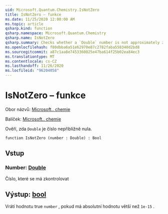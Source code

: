 ```yaml
---
uid: Microsoft.Quantum.Chemistry.IsNotZero
title: IsNotZero – funkce
ms.date: 11/25/2020 12:00:00 AM
ms.topic: article
qsharp.kind: function
qsharp.namespace: Microsoft.Quantum.Chemistry
qsharp.name: IsNotZero
qsharp.summary: Checks whether a `Double` number is not approximately zero.
ms.openlocfilehash: f80dbba6a51e62970e87c2782faba558340d2bd8
ms.sourcegitcommit: a87c1aa8e7453360025e47ba614f25b02ea84ec3
ms.translationtype: MT
ms.contentlocale: cs-CZ
ms.lasthandoff: 11/26/2020
ms.locfileid: "96204058"
---
```

# <a name="isnotzero-function"></a>IsNotZero – funkce

Obor názvů: [Microsoft.. chemie](xref:Microsoft.Quantum.Chemistry)

Balíček: [Microsoft.. chemie](https://nuget.org/packages/Microsoft.Quantum.Chemistry)


Ověří, zda `Double` je číslo nepřibližně nula.

```qsharp
function IsNotZero (number : Double) : Bool
```


## <a name="input"></a>Vstup

### <a name="number--double"></a>Number: [Double](xref:microsoft.quantum.lang-ref.double)

Číslo, které se má zkontrolovat



## <a name="output--bool"></a>Výstup: [bool](xref:microsoft.quantum.lang-ref.bool)

Vrátí hodnotu true `number` , pokud má absolutní hodnotu větší než `1e-15` .